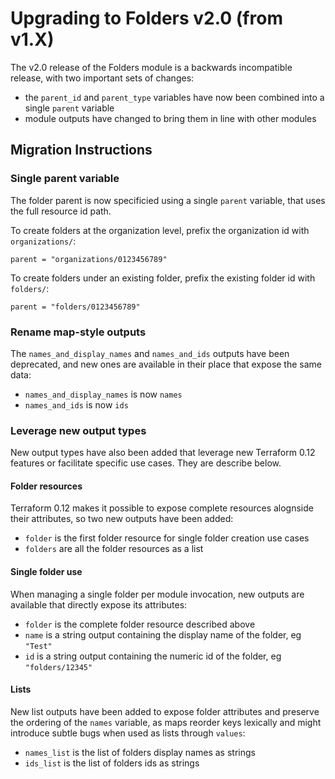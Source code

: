 # Upgrading to Folders v2.0 (from v1.X)

The v2.0 release of the Folders module is a backwards incompatible release, with two important sets of changes:

- the `parent_id` and `parent_type` variables have now been combined into a single `parent` variable
- module outputs have changed to bring them in line with other modules

## Migration Instructions

### Single parent variable

The folder parent is now specificied using a single `parent` variable, that uses the full resource id path.

To create folders at the organization level, prefix the organization id with `organizations/`:

`parent = "organizations/0123456789"`

To create folders under an existing folder, prefix the existing folder id with `folders/`:

`parent = "folders/0123456789"`

### Rename map-style outputs

The `names_and_display_names` and `names_and_ids` outputs have been deprecated, and new ones are available in their place that expose the same data:

- `names_and_display_names` is now `names`
- `names_and_ids` is now `ids`

### Leverage new output types

New output types have also been added that leverage new Terraform 0.12 features or facilitate specific use cases. They are describe below.

#### Folder resources

Terraform 0.12 makes it possible to expose complete resources alognside their attributes, so two new outputs have been added:

- `folder` is the first folder resource for single folder creation use cases
- `folders` are all the folder resources as a list

#### Single folder use

When managing a single folder per module invocation, new outputs are available that directly expose its attributes:

- `folder` is the complete folder resource described above
- `name` is a string output containing the display name of the folder, eg `"Test"`
- `id` is a string output containing the numeric id of the folder, eg `"folders/12345"`

#### Lists

New list outputs have been added to expose folder attributes and preserve the ordering of the `names` variable, as maps reorder keys lexically and might introduce subtle bugs when used as lists through `values`:

- `names_list` is the list of folders display names as strings
- `ids_list` is the list of folders ids as strings

